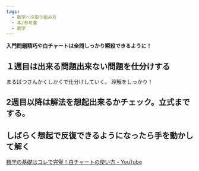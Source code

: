 ```yaml
---
tags:
  - 数学への取り組み方
  - 本/参考書
  - 数学
---
```

**入門問題精巧や白チャートは全問しっかり瞬殺できるように！**
## １週目は出来る問題出来ない問題を仕分けする

まるばつさんかくしかくで仕分けしていく。
理解をしっかり！

## 2週目以降は解法を想起出来るかチェック。立式までする。

## しばらく想起で反復できるようになったら手を動かして解く

[数学の基礎はコレで完璧！白チャートの使い方 - YouTube](https://www.youtube.com/watch?v=majB8Avj6NI)
